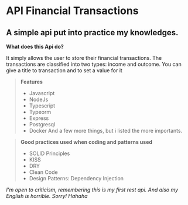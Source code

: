 # API Financial Transactions
## A simple api put into practice my knowledges.
**What does this Api do?**
<p>It simply allows the user to store their financial transactions. The transactions are classified into two types: income and outcome. You can give a title to transaction and to set a value for it</p>

> **Features**
> - Javascript
> - NodeJs
> - Typescript
> - Typeorm
> - Express
> - Postgresql
> - Docker
>  And a few more things, but i listed the more importants.

> **Good practices used when coding and patterns used**
>  - SOLID Principles
>  - KISS
>  - DRY
>  - Clean Code
>  - Design Patterns: Dependency Injection

*I'm open to criticism, remembering this is my first rest api. And also my English is horrible. Sorry! Hahaha*
